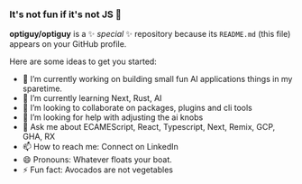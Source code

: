 ### It's not fun if it's not JS 👋

**optiguy/optiguy** is a ✨ _special_ ✨ repository because its `README.md` (this file) appears on your GitHub profile.

Here are some ideas to get you started:

- 🔭 I’m currently working on building small fun AI applications things in my sparetime.
- 🌱 I’m currently learning Next, Rust, AI
- 👯 I’m looking to collaborate on packages, plugins and cli tools
- 🤔 I’m looking for help with adjusting the ai knobs
- 💬 Ask me about ECAMEScript, React, Typescript, Next, Remix, GCP, GHA, RX
- 📫 How to reach me: Connect on LinkedIn
- 😄 Pronouns: Whatever floats your boat.
- ⚡ Fun fact: Avocados are not vegetables
